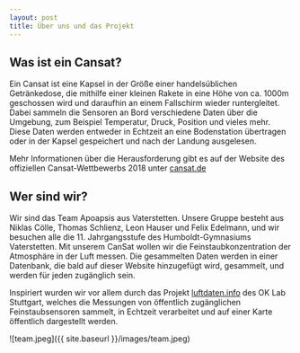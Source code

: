 ```yaml
---
layout: post
title: Über uns und das Projekt
---
```


Was ist ein Cansat?
--------------------

Ein Cansat ist eine Kapsel in der Größe einer handelsüblichen Getränkedose, die mithilfe einer kleinen Rakete
in eine Höhe von ca. 1000m geschossen wird und daraufhin an einem Fallschirm wieder runtergleitet. Dabei sammeln
die Sensoren an Bord verschiedene Daten über die Umgebung, zum Beispiel Temperatur, Druck, Position und vieles mehr.
Diese Daten werden entweder in Echtzeit an eine Bodenstation übertragen oder in der Kapsel gespeichert und nach
der Landung ausgelesen.

Mehr Informationen über die Herausforderung gibt es auf der Website des offiziellen Cansat-Wettbewerbs 2018
unter [cansat.de](cansat.de)


Wer sind wir?
---------------
Wir sind das Team Apoapsis aus Vaterstetten. Unsere Gruppe besteht aus
Niklas Cölle, Thomas Schlienz, Leon Hauser und Felix Edelmann, und wir besuchen alle die 11. Jahrgangsstufe des
Humboldt-Gymnasiums Vaterstetten.
Mit unserem CanSat wollen wir die Feinstaubkonzentration der Atmosphäre in der Luft
messen. Die gesammelten Daten werden in einer Datenbank, die bald auf dieser Website hinzugefügt wird, gesammelt, und
werden für jeden zugänglich sein.


Inspiriert wurden wir vor allem durch das Projekt [luftdaten.info](http://luftdaten.info) des OK Lab Stuttgart, welches die Messungen von öffentlich
zugänglichen Feinstaubsensoren sammelt, in Echtzeit verarbeitet und auf einer Karte öffentlich dargestellt werden.

![team.jpeg]({{ site.baseurl }}/images/team.jpeg)
